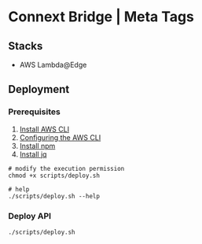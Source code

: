 # Connext Bridge | Meta Tags

## Stacks
- AWS Lambda@Edge

## Deployment
### Prerequisites
1. [Install AWS CLI](https://docs.aws.amazon.com/cli/latest/userguide/getting-started-prereqs.html)
2. [Configuring the AWS CLI](https://docs.aws.amazon.com/cli/latest/userguide/cli-chap-configure.html)
3. [Install npm](https://docs.npmjs.com/downloading-and-installing-node-js-and-npm)
4. [Install jq](https://stedolan.github.io/jq)

```
# modify the execution permission
chmod +x scripts/deploy.sh

# help
./scripts/deploy.sh --help
```

### Deploy API
```
./scripts/deploy.sh
```
